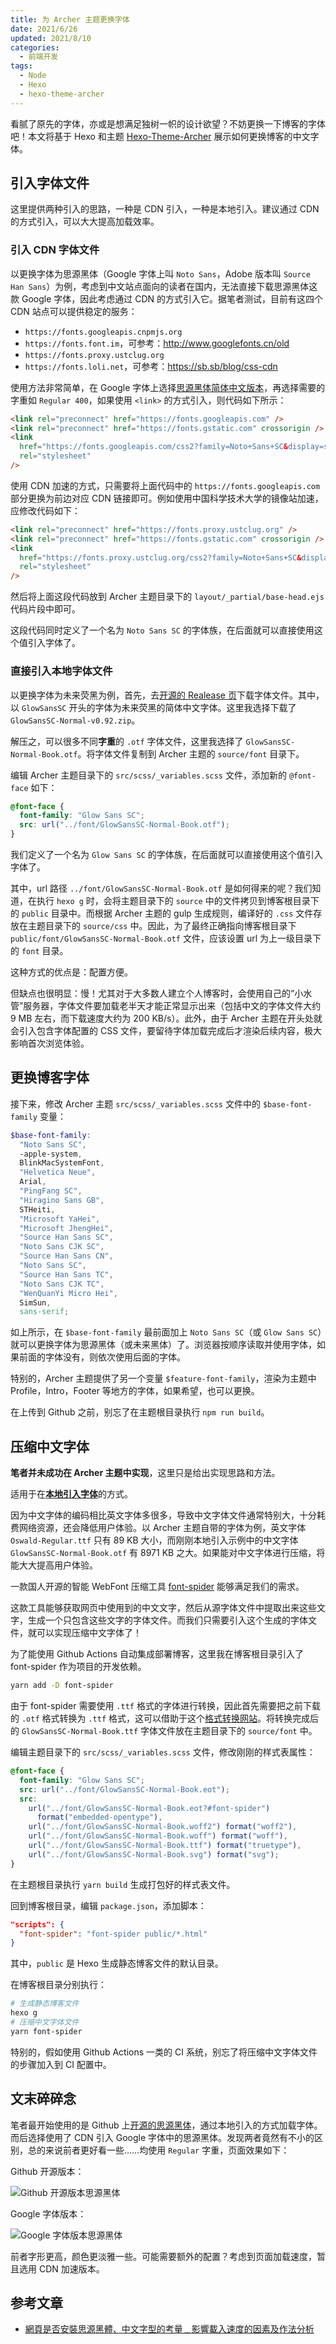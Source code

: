 ```yaml
---
title: 为 Archer 主题更换字体
date: 2021/6/26
updated: 2021/8/10
categories:
  - 前端开发
tags:
  - Node
  - Hexo
  - hexo-theme-archer
---
```


看腻了原先的字体，亦或是想满足独树一帜的设计欲望？不妨更换一下博客的字体吧！本文将基于 Hexo 和主题 [Hexo-Theme-Archer](https://github.com/fi3ework/hexo-theme-archer) 展示如何更换博客的中文字体。

## 引入字体文件

这里提供两种引入的思路，一种是 CDN 引入，一种是本地引入。建议通过 CDN 的方式引入，可以大大提高加载效率。

### 引入 CDN 字体文件

以更换字体为思源黑体（Google 字体上叫 `Noto Sans`，Adobe 版本叫 `Source Han Sans`）为例，考虑到中文站点面向的读者在国内，无法直接下载思源黑体这款 Google 字体，因此考虑通过 CDN 的方式引入它。据笔者测试，目前有这四个 CDN 站点可以提供稳定的服务：

- `https://fonts.googleapis.cnpmjs.org`
- `https://fonts.font.im`，可参考：<http://www.googlefonts.cn/old>
- `https://fonts.proxy.ustclug.org`
- `https://fonts.loli.net`，可参考：<https://sb.sb/blog/css-cdn>

使用方法非常简单，在 Google 字体上选择[思源黑体简体中文版本](https://fonts.google.com/specimen/Noto+Sans+SC?subset=chinese-simplified#standard-styles)，再选择需要的字重如 `Regular 400`，如果使用 `<link>` 的方式引入，则代码如下所示：

```html
<link rel="preconnect" href="https://fonts.googleapis.com" />
<link rel="preconnect" href="https://fonts.gstatic.com" crossorigin />
<link
  href="https://fonts.googleapis.com/css2?family=Noto+Sans+SC&display=swap"
  rel="stylesheet"
/>
```

使用 CDN 加速的方式，只需要将上面代码中的 `https://fonts.googleapis.com` 部分更换为前边对应 CDN 链接即可。例如使用中国科学技术大学的镜像站加速，应修改代码如下：

```html
<link rel="preconnect" href="https://fonts.proxy.ustclug.org" />
<link rel="preconnect" href="https://fonts.gstatic.com" crossorigin />
<link
  href="https://fonts.proxy.ustclug.org/css2?family=Noto+Sans+SC&display=swap"
  rel="stylesheet"
/>
```

然后将上面这段代码放到 Archer 主题目录下的 `layout/_partial/base-head.ejs` 代码片段中即可。

这段代码同时定义了一个名为 `Noto Sans SC` 的字体族，在后面就可以直接使用这个值引入字体了。

### 直接引入本地字体文件

以更换字体为未来荧黑为例，首先，去[开源的 Realease 页](https://github.com/welai/glow-sans/releases)下载字体文件。其中，以 `GlowSansSC` 开头的字体为未来荧黑的简体中文字体。这里我选择下载了 `GlowSansSC-Normal-v0.92.zip`。

解压之，可以很多不同**字重**的 `.otf` 字体文件，这里我选择了 `GlowSansSC-Normal-Book.otf`。将字体文件复制到 Archer 主题的 `source/font` 目录下。

编辑 Archer 主题目录下的 `src/scss/_variables.scss` 文件，添加新的 `@font-face` 如下：

```scss
@font-face {
  font-family: "Glow Sans SC";
  src: url("../font/GlowSansSC-Normal-Book.otf");
}
```

我们定义了一个名为 `Glow Sans SC` 的字体族，在后面就可以直接使用这个值引入字体了。

其中，url 路径 `../font/GlowSansSC-Normal-Book.otf` 是如何得来的呢？我们知道，在执行 `hexo g` 时，会将主题目录下的 `source` 中的文件拷贝到博客根目录下的 `public` 目录中。而根据 Archer 主题的 gulp 生成规则，编译好的 `.css` 文件存放在主题目录下的 `source/css` 中。因此，为了最终正确指向博客根目录下 `public/font/GlowSansSC-Normal-Book.otf` 文件，应该设置 url 为上一级目录下的 `font` 目录。

这种方式的优点是：配置方便。

但缺点也很明显：慢！尤其对于大多数人建立个人博客时，会使用自己的“小水管”服务器，字体文件要加载老半天才能正常显示出来（包括中文的字体文件大约 9 MB 左右，而下载速度大约为 200 KB/s）。此外，由于 Archer 主题在开头处就会引入包含字体配置的 CSS 文件，要留待字体加载完成后才渲染后续内容，极大影响首次浏览体验。

## 更换博客字体

接下来，修改 Archer 主题 `src/scss/_variables.scss` 文件中的 `$base-font-family` 变量：

```scss
$base-font-family:
  "Noto Sans SC",
  -apple-system,
  BlinkMacSystemFont,
  "Helvetica Neue",
  Arial,
  "PingFang SC",
  "Hiragino Sans GB",
  STHeiti,
  "Microsoft YaHei",
  "Microsoft JhengHei",
  "Source Han Sans SC",
  "Noto Sans CJK SC",
  "Source Han Sans CN",
  "Noto Sans SC",
  "Source Han Sans TC",
  "Noto Sans CJK TC",
  "WenQuanYi Micro Hei",
  SimSun,
  sans-serif;
```

如上所示，在 `$base-font-family` 最前面加上 `Noto Sans SC`（或 `Glow Sans SC`）就可以更换字体为思源黑体（或未来黑体）了。浏览器按顺序读取并使用字体，如果前面的字体没有，则依次使用后面的字体。

特别的，Archer 主题提供了另一个变量 `$feature-font-family`，渲染为主题中 Profile，Intro，Footer 等地方的字体，如果希望，也可以更换。

在上传到 Github 之前，别忘了在主题根目录执行 `npm run build`。

## 压缩中文字体

**笔者并未成功在 Archer 主题中实现**，这里只是给出实现思路和方法。

适用于在[**本地引入字体**](#直接引入本地字体文件)的方式。

因为中文字体的编码相比英文字体多很多，导致中文字体文件通常特别大，十分耗费网络资源，还会降低用户体验。以 Archer 主题自带的字体为例，英文字体 `Oswald-Regular.ttf` 只有 89 KB 大小，而刚刚本地引入示例中的中文字体 `GlowSansSC-Normal-Book.otf` 有 8971 KB 之大。如果能对中文字体进行压缩，将能大大提高用户体验。

一款国人开源的智能 WebFont 压缩工具 [font-spider](https://github.com/aui/font-spider) 能够满足我们的需求。

这款工具能够获取网页中使用到的中文文字，然后从源字体文件中提取出来这些文字，生成一个只包含这些文字的字体文件。而我们只需要引入这个生成的字体文件，就可以实现压缩中文字体了！

为了能使用 Github Actions 自动集成部署博客，这里我在博客根目录引入了 font-spider 作为项目的开发依赖。

```bash
yarn add -D font-spider
```

由于 font-spider 需要使用 `.ttf` 格式的字体进行转换，因此首先需要把之前下载的 `.otf` 格式转换为 `.ttf` 格式，这可以借助于这个[格式转换网站](https://convertio.co/zh/otf-ttf/)。将转换完成后的 `GlowSansSC-Normal-Book.ttf` 字体文件放在主题目录下的 `source/font` 中。

编辑主题目录下的 `src/scss/_variables.scss` 文件，修改刚刚的样式表属性：

```scss
@font-face {
  font-family: "Glow Sans SC";
  src: url("../font/GlowSansSC-Normal-Book.eot");
  src:
    url("../font/GlowSansSC-Normal-Book.eot?#font-spider")
      format("embedded-opentype"),
    url("../font/GlowSansSC-Normal-Book.woff2") format("woff2"),
    url("../font/GlowSansSC-Normal-Book.woff") format("woff"),
    url("../font/GlowSansSC-Normal-Book.ttf") format("truetype"),
    url("../font/GlowSansSC-Normal-Book.svg") format("svg");
}
```

在主题根目录执行 `yarn build` 生成打包好的样式表文件。

回到博客根目录，编辑 `package.json`，添加脚本：

```json
"scripts": {
  "font-spider": "font-spider public/*.html"
}
```

其中，`public` 是 Hexo 生成静态博客文件的默认目录。

在博客根目录分别执行：

```bash
# 生成静态博客文件
hexo g
# 压缩中文字体文件
yarn font-spider
```

特别的，假如使用 Github Actions 一类的 CI 系统，别忘了将压缩中文字体文件的步骤加入到 CI 配置中。

## 文末碎碎念

笔者最开始使用的是 Github 上[开源的思源黑体](https://github.com/adobe-fonts/source-han-sans)，通过本地引入的方式加载字体。而后选择使用了 CDN 引入 Google 字体中的思源黑体。发现两者竟然有不小的区别，总的来说前者更好看一些……均使用 `Regular` 字重，页面效果如下：

Github 开源版本：

![Github 开源版本思源黑体](./web-font-for-hexo-theme-archer/Github-Open-Source-Version.png)

Google 字体版本：

![Google 字体版本思源黑体](./web-font-for-hexo-theme-archer/Google-Fonts-Version.png)

前者字形更高，颜色更淡雅一些。可能需要额外的配置？考虑到页面加载速度，暂且选用 CDN 加速版本。

## 参考文章

- [網頁是否安裝思源黑體、中文字型的考量﹍影響載入速度的因素及作法分析](https://www.wfublog.com/2019/01/noto-sans-serif-traditional-chinese-web-font_11.html)

